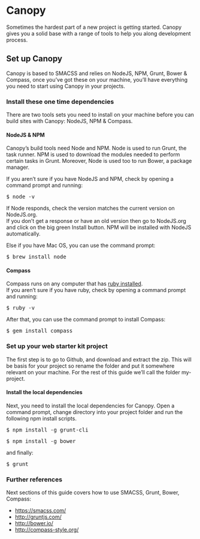 Canopy
======



Sometimes the hardest part of a new project is getting started. Canopy gives you a solid base with a range of tools to help you along development process.

<h2>Set up Canopy</h2>

Canopy is based to SMACSS and relies on NodeJS, NPM, Grunt, Bower & Compass, once you’ve got these on your machine, you’ll have everything you need to start using Canopy in your projects.

<h3>Install these one time dependencies</h3>

There are two tools sets you need to install on your machine before you can build sites with Canopy: NodeJS, NPM & Compass.

<h4>NodeJS & NPM</h4>

Canopy’s build tools need Node and NPM. Node is used to run Grunt, the task runner. NPM is used to download the modules needed to perform certain tasks in Grunt. Moreover, Node is used too to run Bower, a package manager.

If you aren’t sure if you have NodeJS and NPM, check by opening a command prompt and running:

<pre>$ node -v</pre>

If Node responds, check the version matches the current version on NodeJS.org.<br>
If you don’t get a response or have an old version then go to NodeJS.org and click on the big green Install button. NPM will be installed with NodeJS automatically.

Else if you have Mac OS, you can use the command prompt:

<pre>$ brew install node</pre>

<h4>Compass</h4>

Compass runs on any computer that has <a href="https://www.ruby-lang.org/en/downloads/">ruby installed</a>.<br>
If you aren’t sure if you have ruby, check by opening a command prompt and running:

<pre>$ ruby -v</pre>

After that, you can use the command prompt to install Compass:

<pre>$ gem install compass</pre>

<h3>Set up your web starter kit project</h3>

The first step is to go to Github, and download and extract the zip. This will be basis for your project so rename the folder and put it somewhere relevant on your machine. For the rest of this guide we’ll call the folder my-project.

<h4>Install the local dependencies</h4>

Next, you need to install the local dependencies for Canopy. Open a command prompt, change directory into your project folder and run the following npm install scripts.

<pre>$ npm install -g grunt-cli</pre>
<pre>$ npm install -g bower</pre>

and finally:

<pre>$ grunt</pre>

<h3>Further references</h3>

Next sections of this guide covers how to use SMACSS, Grunt, Bower, Compass:
- https://smacss.com/
- http://gruntjs.com/
- http://bower.io/
- http://compass-style.org/
